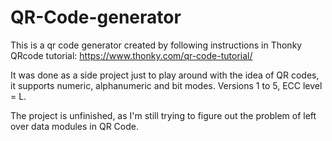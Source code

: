 # QR-Code-generator
This is a qr code generator created by following instructions in Thonky QRcode tutorial: https://www.thonky.com/qr-code-tutorial/

It was done as a side project just to play around with the idea of QR codes, it supports numeric, alphanumeric and bit modes. Versions 1 to 5, ECC level = L.

The project is unfinished, as I'm still trying to figure out the problem of left over data modules in QR Code.
